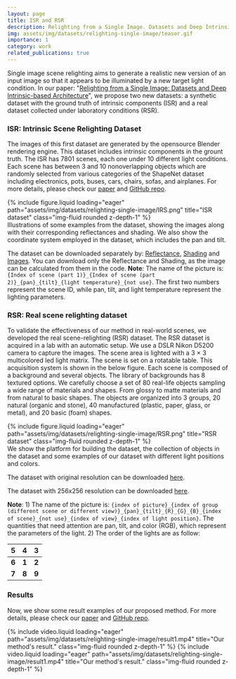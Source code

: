 ```yaml
---
layout: page
title: ISR and RSR
description: Relighting from a Single Image. Datasets and Deep Intrinsic-based Architecture
img: assets/img/datasets/relighting-single-image/teaser.gif
importance: 1
category: work
related_publications: true
---
```


Single image scene relighting aims to generate a realistic new version of an input image so that it appears to be illuminated by a new target light condition. In our paper: "<a href='https://arxiv.org/abs/2409.18770'>Relighting from a Single Image: Datasets and Deep Intrinsic-based Architecture</a>", we propose two new datasets: a synthetic dataset with the ground truth of intrinsic components (ISR) and a real dataset collected under laboratory conditions (RSR).

### ISR: Intrinsic Scene Relighting Dataset

The images of this first dataset are generated by the opensource Blender rendering engine. This dataset includes
intrinsic components in the grount truth. The ISR has 7801 scenes, each one under 10 different light conditions. Each scene has between 3 and 10 nonoverlapping objects which are randomly selected from various categories of the ShapeNet dataset including electronics, pots, buses, cars, chairs, sofas, and airplanes. For more details, please check our <a href='https://arxiv.org/abs/2409.18770'>paper</a> and <a href='https://github.com/CVC-CIC/DeepIntrinsicRelighting'>GitHub repo</a>.

<div class="row">
    <div class="col-sm mt-3 mt-md-0">
        {% include figure.liquid loading="eager" path="assets/img/datasets/relighting-single-image/IRS.png" title="ISR dataset" class="img-fluid rounded z-depth-1" %}
    </div>
</div>
<div class="caption">
    Illustrations of some examples from the dataset, showing the images along with their corresponding reflectances and shading. We also show the coordinate system employed in the dataset, which includes the pan and tilt.
</div>

The dataset can be downloaded separately by: [Reflectance](https://cvcuab-my.sharepoint.com/personal/yixiong_cvc_uab_cat/_layouts/15/onedrive.aspx?id=%2Fpersonal%2Fyixiong%5Fcvc%5Fuab%5Fcat%2FDocuments%2FDeepIntrinsicRelighting%2FISR%5Frelease%2FReflectance%2Ezip&parent=%2Fpersonal%2Fyixiong%5Fcvc%5Fuab%5Fcat%2FDocuments%2FDeepIntrinsicRelighting%2FISR%5Frelease&ga=1), [Shading](https://cvcuab-my.sharepoint.com/personal/yixiong_cvc_uab_cat/_layouts/15/onedrive.aspx?id=%2Fpersonal%2Fyixiong%5Fcvc%5Fuab%5Fcat%2FDocuments%2FDeepIntrinsicRelighting%2FISR%5Frelease%2FShading%2Ezip&parent=%2Fpersonal%2Fyixiong%5Fcvc%5Fuab%5Fcat%2FDocuments%2FDeepIntrinsicRelighting%2FISR%5Frelease&ga=1) and [Images](https://cvcuab-my.sharepoint.com/personal/yixiong_cvc_uab_cat/_layouts/15/onedrive.aspx?id=%2Fpersonal%2Fyixiong%5Fcvc%5Fuab%5Fcat%2FDocuments%2FDeepIntrinsicRelighting%2FISR%5Frelease%2FImage%2Ezip&parent=%2Fpersonal%2Fyixiong%5Fcvc%5Fuab%5Fcat%2FDocuments%2FDeepIntrinsicRelighting%2FISR%5Frelease&ga=1). You can download only the Reflectance and Shading, as the image can be calculated from them in the code. **Note**: The name of the picture is: `{Index of scene (part 1)}_{Index of scene (part 2)}_{pan}_{tilt}_{light temperature}_{not use}`. The first two numbers represent the scene ID, while pan, tilt, and light temperature represent the lighting parameters.

### RSR: Real scene relighting dataset

To validate the effectiveness of our method in real-world scenes, we developed the real scene-relighting (RSR) dataset. The RSR dataset is acquired in a lab with an automatic setup. We use a DSLR Nikon D5200 camera to capture the images. The scene area is lighted with a 3 × 3 multicolored led light matrix. The scene is set on a rotatable table. This acquisition system is shown in the below figure. Each scene is composed of a background and several objects. The library of backgrounds has 8 textured options. We carefully choose a set of 80 real-life objects sampling a wide range of materials and shapes. From glossy to matte materials and from natural to basic shapes. The objects are organized into 3 groups, 20 natural (organic and stone), 40 manufactured (plastic, paper, glass, or metal), and 20 basic (foam) shapes.

<div class="row">
    <div class="col-sm mt-3 mt-md-0">
        {% include figure.liquid loading="eager" path="assets/img/datasets/relighting-single-image/RSR.png" title="RSR dataset" class="img-fluid rounded z-depth-1" %}
    </div>
</div>
<div class="caption">
    We show the platform for building the dataset, the collection of objects in the dataset and some examples of our dataset with different light positions and colors.
</div>

The dataset with original resolution can be downloaded [here](https://cvcuab-my.sharepoint.com/personal/yixiong_cvc_uab_cat/_layouts/15/onedrive.aspx?id=%2Fpersonal%2Fyixiong%5Fcvc%5Fuab%5Fcat%2FDocuments%2FDeepIntrinsicRelighting%2FRSR%5Fori%5Fresolution%2Ezip&parent=%2Fpersonal%2Fyixiong%5Fcvc%5Fuab%5Fcat%2FDocuments%2FDeepIntrinsicRelighting&ga=1).

The dataset with 256x256 resolution can be downloaded [here](https://cvcuab-my.sharepoint.com/personal/yixiong_cvc_uab_cat/_layouts/15/onedrive.aspx?id=%2Fpersonal%2Fyixiong%5Fcvc%5Fuab%5Fcat%2FDocuments%2FDeepIntrinsicRelighting%2FRSR%5F256%2Ezip&parent=%2Fpersonal%2Fyixiong%5Fcvc%5Fuab%5Fcat%2FDocuments%2FDeepIntrinsicRelighting&ga=1).

**Note**: 1) The name of the picture is: `{index of picture}_{index of group (different scene or different view)}_{pan}_{tilt}_{R}_{G}_{B}_{index of scene}_{not use}_{index of view}_{index of light position}`. The quantities that need attention are pan, tilt, and color (RGB), which represent the parameters of the light. 2) The order of the lights are as follow:

|  5  |  4  |  3  |
| --- | --- | --- |
|  **6**  |  **1**  |  **2**  |
|  **7**  |  **8**  |  **9**  |

### Results

Now, we show some result examples of our proposed method. For more details, please check our <a href='https://arxiv.org/abs/2409.18770'>paper</a> and <a href='https://github.com/CVC-CIC/DeepIntrinsicRelighting'>GitHub repo</a>.

<div class="row">
    <div class="col-sm mt-3 mt-md-0">
        {% include video.liquid loading="eager" path="assets/img/datasets/relighting-single-image/result1.mp4" title="Our method's result." class="img-fluid rounded z-depth-1" %}
        {% include video.liquid loading="eager" path="assets/img/datasets/relighting-single-image/result1.mp4" title="Our method's result." class="img-fluid rounded z-depth-1" %}
    </div>
</div>

